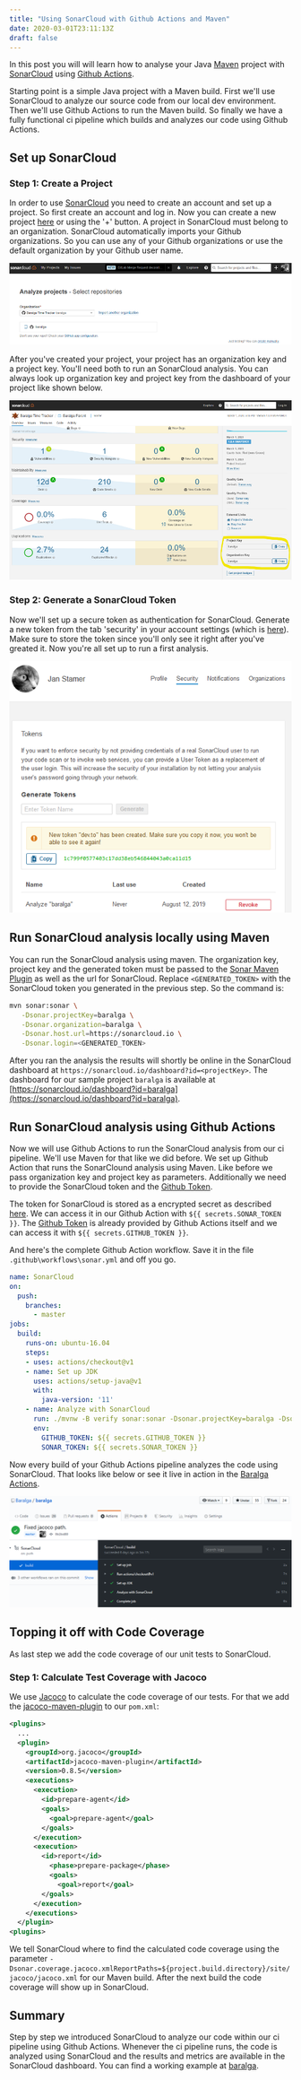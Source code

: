 ```yaml
---
title: "Using SonarCloud with Github Actions and Maven"
date: 2020-03-01T23:11:13Z
draft: false
---
```


In this post you will will learn how to analyse your Java [Maven](https://maven.apache.org/) project with [SonarCloud](https://sonarcloud.io/) using [Github Actions](https://github.com/features/actions). 

Starting point is a simple Java project with a Maven build. First we'll use SonarCloud to analyze our source code from our local dev environment. Then we'll use Github Actions to run the Maven build. So finally we have a fully functional ci pipeline which builds and analyzes our code using Github Actions.

## Set up SonarCloud

### Step 1: Create a Project
In order to use [SonarCloud](https://sonarcloud.io/) you need to create an account and set up a project. So first create an account and log in. Now you can create a new project [here](https://sonarcloud.io/projects/create) or using the '+' button. A project in SonarCloud must belong to an organization. SonarCloud automatically imports your Github organizations. So you can use any of your Github organizations or use the default organization by your Github user name. 

![SonarCloud Create Project](SonarCloud_CreateProject.png)

After you've created your project, your project has an organization key and a project key. You'll need both to run an SonarCloud analysis. You can always look up organization key and project key from the dashboard
of your project like shown below.

![SonarCloud Project Key](SonarCloud_ProjectKey.png)

### Step 2: Generate a SonarCloud Token
Now we'll set up a secure token as authentication for SonarCloud. Generate a new token from the tab 'security' in your account settings (which is [here](https://sonarcloud.io/account/security/)). Make sure to store the token since you'll only see it right after you've greated it. Now you're all set up to run a first analysis.

![SonarCloud Generate Token](SonarCloud_GenerateToken.png)

## Run SonarCloud analysis locally using Maven
You can run the SonarCloud analysis using maven. The organization key, project key and the generated token must be passed to the [Sonar Maven Plugin](https://docs.sonarqube.org/latest/analysis/scan/sonarscanner-for-maven/) as well as the url for SonarCloud. Replace `<GENERATED_TOKEN>` with the SonarCloud token you generated in the previous step. So the command is:

```bash
mvn sonar:sonar \
   -Dsonar.projectKey=baralga \
   -Dsonar.organization=baralga \
   -Dsonar.host.url=https://sonarcloud.io \
   -Dsonar.login=<GENERATED_TOKEN>
```

After you ran the analysis the results will shortly be online in the SonarCloud dashboard at `https://sonarcloud.io/dashboard?id=<projectKey>`. The dashboard for our sample project `baralga` is available at [https://sonarcloud.io/dashboard?id=baralga](https://sonarcloud.io/dashboard?id=baralga).

## Run SonarCloud analysis using Github Actions
Now we will use Github Actions to run the SonarCloud analysis from our ci pipeline. We'll use Maven for that like we did before. We set up Github Action that runs the SonarClound analysis using Maven. Like before we pass organization key and project key as parameters. Additionally we need to provide the SonarCloud token and the [Github Token](https://help.github.com/en/actions/configuring-and-managing-workflows/authenticating-with-the-github_token).

The token for SonarCloud is stored as a encrypted secret as described [here](https://help.github.com/en/actions/configuring-and-managing-workflows/creating-and-storing-encrypted-secrets). We can access it in our Github Action with `${{ secrets.SONAR_TOKEN }}`. The [Github Token](https://help.github.com/en/actions/configuring-and-managing-workflows/authenticating-with-the-github_token) is already provided by Github Actions itself and we can access it with `${{ secrets.GITHUB_TOKEN }}`.


And here's the complete Github Action workflow. Save it in the file `.github\workflows\sonar.yml` and off you go.
```yaml
name: SonarCloud
on:
  push:
    branches:
      - master
jobs:
  build:
    runs-on: ubuntu-16.04
    steps:
    - uses: actions/checkout@v1
    - name: Set up JDK
      uses: actions/setup-java@v1
      with:
        java-version: '11'
    - name: Analyze with SonarCloud
      run: ./mvnw -B verify sonar:sonar -Dsonar.projectKey=baralga -Dsonar.organization=baralga -Dsonar.host.url=https://sonarcloud.io -Dsonar.login=$SONAR_TOKEN
      env:
        GITHUB_TOKEN: ${{ secrets.GITHUB_TOKEN }}
        SONAR_TOKEN: ${{ secrets.SONAR_TOKEN }}
```

Now every build of your Github Actions pipeline analyzes the code using SonarCloud. That looks like below or see it live in action in the [Baralga Actions](https://github.com/Baralga/baralga/actions).

![Baralga SonarCloud Build](https://github.com/remast/remast.github.io/raw/master/posts/2020-03_SonarCloud_with_GithubAction_and_Maven/SonarCloud_GithubActionsBuild.png)

## Topping it off with Code Coverage
As last step we add the code coverage of our unit tests to SonarCloud. 

### Step 1: Calculate Test Coverage with Jacoco
We use [Jacoco](https://www.eclemma.org/jacoco/) to calculate the code coverage of our tests. For that we add the [jacoco-maven-plugin](https://www.eclemma.org/jacoco/trunk/doc/maven.html) to our `pom.xml`:

```xml
<plugins>
  ...
  <plugin>
    <groupId>org.jacoco</groupId>
    <artifactId>jacoco-maven-plugin</artifactId>
    <version>0.8.5</version>
    <executions>
      <execution>
        <id>prepare-agent</id>
        <goals>
          <goal>prepare-agent</goal>
        </goals>
      </execution>
      <execution>
        <id>report</id>
          <phase>prepare-package</phase>
          <goals>
            <goal>report</goal>
        </goals>
      </execution>
    </executions>
  </plugin>
<plugins>
```

We tell SonarCloud where to find the calculated code coverage using the parameter `-Dsonar.coverage.jacoco.xmlReportPaths=${project.build.directory}/site/jacoco/jacoco.xml` for our Maven build. After the next build the code coverage will show up in SonarCloud.

## Summary

Step by step we introduced SonarCloud to analyze our code within our ci pipeline using Github Actions. Whenever the ci pipeline runs, the code is analyzed using SonarCloud and the results and metrics are available
in the SonarCloud dashboard. You can find a working example at [baralga](https://github.com/Baralga/baralga).